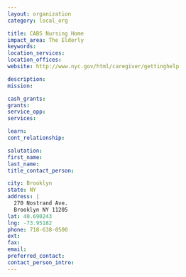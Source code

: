 ```yaml
---
layout: organization
category: local_org

title: CABS Nursing Home
impact_area: The Elderly
keywords: 
location_services: 
location_offices: 
website: http://www.nyc.gov/html/caregiver/gettinghelp

description: 
mission: 

cash_grants: 
grants: 
service_opp: 
services: 

learn: 
cont_relationship: 

salutation: 
first_name: 
last_name: 
title_contact_person: 

city: Brooklyn
state: NY
address: |
  270 Nostrand Ave.  
  Brooklyn NY 11205
lat: 40.690243
lng: -73.95182
phone: 718-638-0500
ext: 
fax: 
email: 
preferred_contact: 
contact_person_intro: 
---
```

